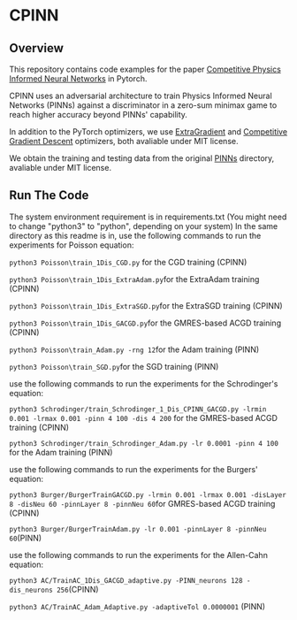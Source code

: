 # CPINN
## Overview
This repository contains code examples for the paper [Competitive Physics Informed Neural Networks](https://arxiv.org/abs/2204.11144) in Pytorch.

CPINN uses an adversarial architecture to train Physics Informed Neural Networks (PINNs) against a discriminator in a zero-sum minimax game to reach higher accuracy beyond PINNs' capability.

In addition to the PyTorch optimizers, we use [ExtraGradient](https://github.com/facebookresearch/GAN-optimization-landscape/blob/main/lib/optim/extragradient.py) and [Competitive Gradient Descent](https://github.com/devzhk/cgds-package) optimizers, both avaliable under MIT license.

We obtain the training and testing data from the original [PINNs](https://github.com/maziarraissi/PINNs) directory, avaliable under MIT license.

## Run The Code
The system environment requirement is in requirements.txt
(You might need to change "python3" to "python", depending on your system)
In the same directory as this readme is in, use the following commands to run the experiments for Poisson equation:

`python3 Poisson\train_1Dis_CGD.py` for the CGD training (CPINN)

`python3 Poisson\train_1Dis_ExtraAdam.py`for the ExtraAdam training (CPINN)

`python3 Poisson\train_1Dis_ExtraSGD.py`for the ExtraSGD training (CPINN)

`python3 Poisson\train_1Dis_GACGD.py`for the GMRES-based ACGD training (CPINN)

`python3 Poisson\train_Adam.py -rng 12`for the Adam training (PINN)

`python3 Poisson\train_SGD.py`for the SGD training (PINN)


use the following commands to run the experiments for the Schrodinger's equation:

`python3 Schrodinger/train_Schrodinger_1_Dis_CPINN_GACGD.py -lrmin 0.001 -lrmax 0.001 -pinn 4 100 -dis 4 200` for the GMRES-based ACGD training (CPINN)

`python3 Schrodinger/train_Schrodinger_Adam.py -lr 0.0001 -pinn 4 100` for the Adam training (PINN)

use the following commands to run the experiments for the Burgers' equation:

`python3 Burger/BurgerTrainGACGD.py -lrmin 0.001 -lrmax 0.001 -disLayer 8 -disNeu 60 -pinnLayer 8 -pinnNeu 60`for GMRES-based ACGD training (CPINN)

`python3 Burger/BurgerTrainAdam.py -lr 0.001 -pinnLayer 8 -pinnNeu 60`(PINN)

use the following commands to run the experiments for the Allen-Cahn equation:

`python3 AC/TrainAC_1Dis_GACGD_adaptive.py -PINN_neurons 128 -dis_neurons 256`(CPINN)

`python3 AC/TrainAC_Adam_Adaptive.py -adaptiveTol 0.0000001` (PINN)
